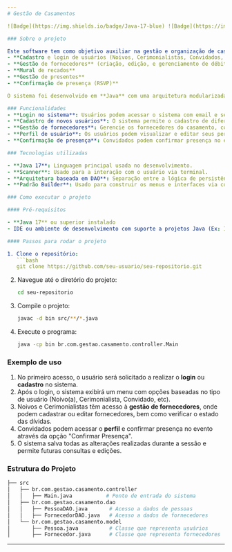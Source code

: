```yaml
---
# Gestão de Casamentos

![Badge](https://img.shields.io/badge/Java-17-blue) ![Badge](https://img.shields.io/badge/Status-Em%20Desenvolvimento-orange)

### Sobre o projeto

Este software tem como objetivo auxiliar na gestão e organização de casamentos, oferecendo funcionalidades como:
- **Cadastro e login de usuários (Noivos, Cerimonialistas, Convidados, etc.)**
- **Gestão de fornecedores** (criação, edição, e gerenciamento de débitos)
- **Mural de recados**
- **Gestão de presentes**
- **Confirmação de presença (RSVP)**

O sistema foi desenvolvido em **Java** com uma arquitetura modularizada para facilitar a manutenção e futuras expansões.

### Funcionalidades
- **Login no sistema**: Usuários podem acessar o sistema com email e senha.
- **Cadastro de novos usuários**: O sistema permite o cadastro de diferentes tipos de usuários, como Noivo(a), Cerimonialista, Administrador e Convidado.
- **Gestão de fornecedores**: Gerencie os fornecedores do casamento, com a opção de cadastrar, editar e consultar informações financeiras.
- **Perfil de usuário**: Os usuários podem visualizar e editar seus perfis.
- **Confirmação de presença**: Convidados podem confirmar presença no evento.

### Tecnologias utilizadas

- **Java 17**: Linguagem principal usada no desenvolvimento.
- **Scanner**: Usado para a interação com o usuário via terminal.
- **Arquitetura baseada em DAO**: Separação entre a lógica de persistência de dados e a lógica de negócios.
- **Padrão Builder**: Usado para construir os menus e interfaces via console.

### Como executar o projeto

#### Pré-requisitos

- **Java 17** ou superior instalado
- IDE ou ambiente de desenvolvimento com suporte a projetos Java (Ex: IntelliJ, Eclipse)

#### Passos para rodar o projeto

1. Clone o repositório:
   ```bash
   git clone https://github.com/seu-usuario/seu-repositorio.git
   ```
   
2. Navegue até o diretório do projeto:
   ```bash
   cd seu-repositorio
   ```

3. Compile o projeto:
   ```bash
   javac -d bin src/**/*.java
   ```

4. Execute o programa:
   ```bash
   java -cp bin br.com.gestao.casamento.controller.Main
   ```

### Exemplo de uso

1. No primeiro acesso, o usuário será solicitado a realizar o **login** ou **cadastro** no sistema.
2. Após o login, o sistema exibirá um menu com opções baseadas no tipo de usuário (Noivo(a), Cerimonialista, Convidado, etc).
3. Noivos e Cerimonialistas têm acesso à **gestão de fornecedores**, onde podem cadastrar ou editar fornecedores, bem como verificar o estado das dívidas.
4. Convidados podem acessar o **perfil** e confirmar presença no evento através da opção "Confirmar Presença".
5. O sistema salva todas as alterações realizadas durante a sessão e permite futuras consultas e edições.

### Estrutura do Projeto

```bash
├── src
│   ├── br.com.gestao.casamento.controller
│   │   ├── Main.java           # Ponto de entrada do sistema
│   ├── br.com.gestao.casamento.dao
│   │   ├── PessoaDAO.java       # Acesso a dados de pessoas
│   │   ├── FornecedorDAO.java   # Acesso a dados de fornecedores
│   └── br.com.gestao.casamento.model
│       ├── Pessoa.java          # Classe que representa usuários
│       ├── Fornecedor.java      # Classe que representa fornecedores
```
---
```

